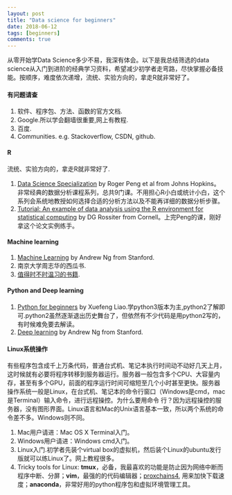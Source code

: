 ```yaml
---
layout: post
title: "Data science for beginners"
date: 2018-06-12
tags: [beginners]
comments: true
---
```


从零开始学Data Science多少不易，我深有体会。以下是我总结筛选的data science从入门到进阶的经典学习资料，希望减少初学者走弯路，尽快掌握必备技能。按顺序，难度依次递增，流统、实验方向的，拿走R就非常好了。

#### 有问题请查

1. 软件、程序包、方法、函数的官方文档.
2. Google.所以学会翻墙很重要,网上有教程.
3. 百度.
4. Communities. e.g. Stackoverflow, CSDN, github.

#### R
流统、实验方向的，拿走R就非常好了.
1. [Data Science Specialization](https://www.coursera.org/specializations/jhu-data-science) by Roger Peng et al from Johns Hopkins。非常经典的数据分析课程系列，总共9门课。不用担心R小白或统计小白，这个系列会系统地教授如何选择合适的分析方法以及不能再详细的数据分析步骤。
2.  [Tutorial: An example of data analysis using the R environment for statistical computing](http://www.css.cornell.edu/faculty/dgr2/pubs/list.html#pubs_m_R) by DG Rossiter from Cornell。上完Peng的课，刚好拿这个论文实例练手。

#### Machine learning

1. [Machine Learning](https://www.coursera.org/learn/machine-learning) by Andrew Ng from Stanford.
2. 南京大学周志华的西瓜书.
3. [值得时不时温习的书籍](https://www.zhihu.com/question/22221180).


#### Python and Deep learning

1. [Python for beginners](https://www.liaoxuefeng.com/wiki/0014316089557264a6b348958f449949df42a6d3a2e542c000) by Xuefeng Liao.学python3版本为主,python2了解即可.python2虽然逐渐退出历史舞台了，但依然有不少代码是用python2写的，有时候难免要去解读。
2. [Deep learning](https://www.coursera.org/specializations/deep-learning) by Andrew Ng from Stanford.

#### Linux系统操作
有些程序包含成千上万条代码，普通台式机、笔记本执行时间动不动好几天上月，这时候就有必要将程序转移到服务器运行。服务器一般包含多个CPU、大容量内存，甚至有多个GPU，前面的程序运行时间可缩短至几个小时甚至更快。服务器操作系统一般是Linux，在台式机、笔记本的命令行窗口（Windows是cmd，mac是Terminal）输入命令，进行远程操控。为什么要用命令
行？因为远程操控的服务器，没有图形界面。Linux语言和Mac的Unix语言基本一致，所以两个系统的命令差不多。Windows则不同。

1. Mac用户请进：Mac OS X Terminal入门。
2. Windows用户请进：Windows cmd入门。
3. Linux入门.初学者先装个virtual box的虚拟机，然后装个Linux的ubuntu发行版就可以练Linux了。网上教程很多。
4. Tricky tools for Linux: **tmux**，必备，我最喜欢的功能是防止因为网络中断而程序中断、分屏；**vim**，最强的的代码编辑器；[proxchains4](https://www.jianshu.com/p/812f163cb1e2), 用来加快下载速度；**anaconda**，非常好用的python程序包和虚拟环境管理工具。
